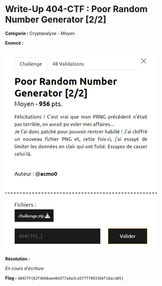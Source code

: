 # Write-Up 404-CTF : Poor Random Number Generator [2/2]

__Catégorie :__ Cryptanalyse - Moyen

**Enoncé :**

![Enoncé](images/enonce.png)

**Résolution :**

_En cours d'écriture_

**Flag :** `404CTF{82f4b68aee8d377ada3ca5f7ff8933b6f18aca05}`